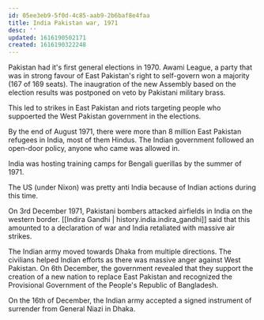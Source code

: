 ```yaml
---
id: 05ee3eb9-5f0d-4c85-aab9-2b6baf8e4faa
title: India Pakistan war, 1971
desc: ''
updated: 1616190502171
created: 1616190322248
---
```


Pakistan had it's first general elections in 1970. Awami League, a party that was in strong favour
of East Pakistan's right to self-govern won a majority (167 of 169 seats). The inaugration of
the new Assembly based on the election results was postponed on veto by Pakistani military brass.

This led to strikes in East Pakistan and riots targeting people who suppoerted the West Pakistan government
in the elections.

By the end of August 1971, there were more than 8 million East Pakistan refugees in India, most of them
Hindus. The Indian government followed an open-door policy, anyone who came was allowed in.

India was hosting training camps for Bengali guerillas by the summer of 1971.

The US (under Nixon) was pretty anti India because of Indian actions during this time.

On 3rd December 1971, Pakistani bombers attacked airfields in India on the western border.
[[Indira Gandhi | history.india.indira_gandhi]] said that this amounted to a declaration of war and India retaliated with massive air strikes.

The Indian army moved towards Dhaka from multiple directions. The civilians helped Indian efforts as
there was massive anger against West Pakistan. On 6th December, the government revealed that they
support the creation of a new nation to replace East Pakistan and recognized the Provisional Government
of the People's Republic of Bangladesh.

On the 16th of December, the Indian army accepted a signed instrument of surrender from General Niazi in Dhaka.
